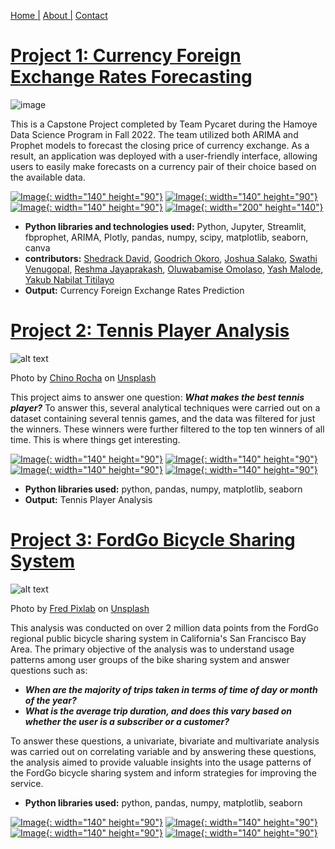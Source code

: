 [Home |](README.md)
[About |](about.md)
[Contact](contact.md)



# [Project 1: Currency Foreign Exchange Rates Forecasting](https://github.com/bakasheddy/Currency-Foreign-Exchange-Rate-Prediction.git)
![image](image/2023-02-09-09-35-08.png)


This is a Capstone Project completed by Team Pycaret during the Hamoye Data Science Program in Fall 2022. The team utilized both ARIMA and Prophet models to forecast the closing price of currency exchange. As a result, an application was deployed with a user-friendly interface, allowing users to easily make forecasts on a currency pair of their choice based on the available data.

[![Image](image/live_xchang.jpg){: width="140" height="90"}](image/live_xchang.jpg) [![Image](image/tri.JPG){: width="140" height="90"}](image/tri.JPG) [![Image](image/tri4.JPG){: width="140" height="90"}](image/tri4.JPG) [![Image](image/newplot.png){: width="200" height="140"}](image/newplot.png)


* **Python libraries and technologies used:** Python, Jupyter, Streamlit, fbprophet, ARIMA, Plotly, pandas, numpy, scipy, matplotlib, seaborn, canva
* **contributors:** [Shedrack David](https://www.linkedin.com/in/shedrack-david-1a116b235), [Goodrich Okoro](https://www.linkedin.com/in/goodrichokoro/), [Joshua Salako](https://www.linkedin.com/mwlite/in/salakojoshua), [Swathi Venugopal](https://www.linkedin.com/in/swathi-venugopal-ab0b47186), [Reshma Jayaprakash](https://www.linkedin.com/in/reshma-jayaprakash-8a278aa0), [Oluwabamise Omolaso](https://www.linkedin.com/in/oluwabamise-omolaso), [Yash Malode](https://www.linkedin.com/in/yash-malode-26a169216), [Yakub Nabilat Titilayo](https://www.linkedin.com/in/nabilatyakub)
* **Output:** Currency Foreign Exchange Rates Prediction

# [Project 2: Tennis Player Analysis](https://github.com/bakasheddy/Tennis-Player-Analysis.git)
![alt text](image/chino-rocha-2FKTyJqfWX8-unsplash.jpg)

Photo by <a href="https://unsplash.com/@chinorocha?utm_source=unsplash&utm_medium=referral&utm_content=creditCopyText">Chino Rocha</a> on <a href="https://unsplash.com/photos/2FKTyJqfWX8?utm_source=unsplash&utm_medium=referral&utm_content=creditCopyText">Unsplash</a>
  

This project aims to answer one question: ***What makes the best tennis player?*** To answer this, several analytical techniques were carried out on a dataset containing several tennis games, and the data was filtered for just the winners. These winners were further filtered to the top ten winners of all time. This is where things get interesting.

[![Image](image/trr.JPG){: width="140" height="90"}](image/trr.JPG) [![Image](image/trr4.JPG){: width="140" height="90"}](image/trr4.JPG) [![Image](image/trr2.JPG){: width="140" height="90"}](image/trr2.JPG) [![Image](image/trr5.JPG){: width="140" height="90"}](image/trr5.JPG)


* **Python libraries used:** python, pandas, numpy, matplotlib, seaborn
* **Output:** Tennis Player Analysis


# [Project 3: FordGo Bicycle Sharing System](https://github.com/bakasheddy/FordGo-Bicycle-Sharing-System.git)
![alt text](image/fred-pixlab-OD3iQ1S0-nE-unsplash.jpg)

Photo by <a href="https://unsplash.com/de/@fredpixlab?utm_source=unsplash&utm_medium=referral&utm_content=creditCopyText">Fred Pixlab</a> on <a href="https://unsplash.com/photos/OD3iQ1S0-nE?utm_source=unsplash&utm_medium=referral&utm_content=creditCopyText">Unsplash</a>

This analysis was conducted on over 2 million data points from the FordGo regional public bicycle sharing system in California's San Francisco Bay Area. The primary objective of the analysis was to understand usage patterns among user groups of the bike sharing system and answer questions such as:

* ***When are the majority of trips taken in terms of time of day or month of the year?***
* ***What is the average trip duration, and does this vary based on whether the user is a subscriber or a customer?***

To answer these questions, a univariate, bivariate and multivariate analysis was carried out on correlating variable and by answering these questions, the analysis aimed to provide valuable insights into the usage patterns of the FordGo bicycle sharing system and inform strategies for improving the service. 
* **Python libraries used:** python, pandas, numpy, matplotlib, seaborn
 
[![Image](image/tr1.JPG){: width="140" height="90"}](image/tr1.JPG) [![Image](image/tr3.JPG){: width="140" height="90"}](image/tr3.JPG) [![Image](image/tr4.JPG){: width="140" height="90"}](image/tr4.JPG) [![Image](image/tr5.JPG){: width="140" height="90"}](image/tr5.JPG) 



